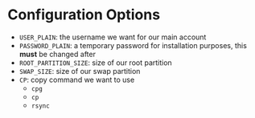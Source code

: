 # Configuration Options

- `USER_PLAIN`: the username we want for our main account
- `PASSWORD_PLAIN`: a temporary password for installation purposes, this **must** be changed after
- `ROOT_PARTITION_SIZE`: size of our root partition
- `SWAP_SIZE`: size of our swap partition
- `CP`: copy command we want to use
    * `cpg`
    * `cp`
    * `rsync`
